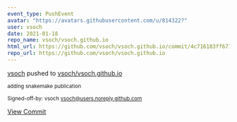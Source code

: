 ```yaml
---
event_type: PushEvent
avatar: "https://avatars.githubusercontent.com/u/814322?"
user: vsoch
date: 2021-01-18
repo_name: vsoch/vsoch.github.io
html_url: https://github.com/vsoch/vsoch.github.io/commit/4c716183ff671ee681f408e158b16afcd87000d2
repo_url: https://github.com/vsoch/vsoch.github.io
---
```


<a href='https://github.com/vsoch' target='_blank'>vsoch</a> pushed to <a href='https://github.com/vsoch/vsoch.github.io' target='_blank'>vsoch/vsoch.github.io</a>

<small>adding snakemake publication

Signed-off-by: vsoch <vsoch@users.noreply.github.com></small>

<a href='https://github.com/vsoch/vsoch.github.io/commit/4c716183ff671ee681f408e158b16afcd87000d2' target='_blank'>View Commit</a>